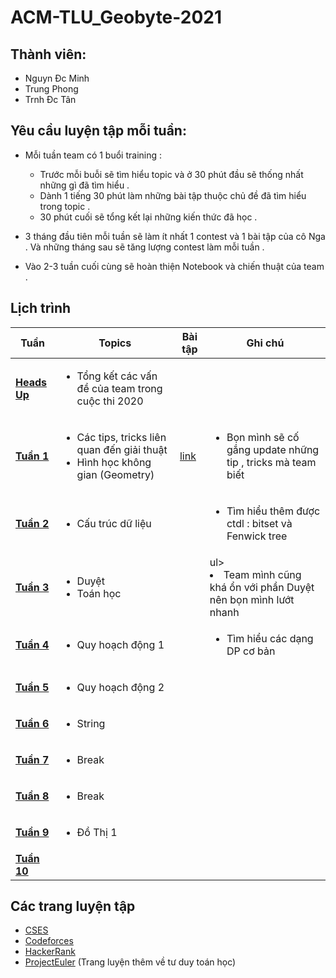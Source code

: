 # ACM-TLU_Geobyte-2021
## Thành viên:
- Nguyn Đc Minh
- Trung Phong
- Trnh Đc Tân

## Yêu cầu luyện tập mỗi tuần:
- Mỗi tuần team có 1 buổi training : </br>

    * Trước mỗi buỗi sẽ tìm hiểu topic và ở 30 phút đầu sẽ thống nhất những gì đã tìm hiểu .  
    * Dành 1 tiếng 30 phút làm những bài tập thuộc chủ đề đã tìm hiểu trong topic .
    * 30 phút cuối sẽ tổng kết lại những kiến thức đã học .
- 3 tháng đầu tiên mỗi tuần sẽ làm ít nhất 1 contest và 1 bài tập của cô Nga  . Và những tháng sau sẽ tăng lượng contest làm mỗi tuần .
- Vào 2-3 tuần cuối cùng sẽ hoàn thiện Notebook và chiến thuật của team .
## Lịch trình
|Tuần|Topics| Bài tập |Ghi chú|
| --- | --- |  ---|  --- |
|[**Heads Up**](https://github.com/Drake1st/ACM-OLP-2021-TLU)| <ul><li>Tổng kết các vấn đề của team trong cuộc thi 2020 </li> |||
|[**Tuần 1**](https://github.com/M1st-tlu/ACM-2021-TLU_Geobyte/tree/main/Tu%E1%BA%A7n%201)|<ul><li> Các tips, tricks liên quan đến giải thuật</li><li> Hình học không gian (Geometry) </li> |[link](https://github.com/M1st-tlu/ACM-2021-TLU_Geobyte/tree/main/Tu%E1%BA%A7n%201/B%C3%A0i%20t%E1%BA%ADp)|<ul><li> Bọn mình sẽ cố gắng update những tip , tricks mà team biết </li>|
|[**Tuần 2**](https://github.com/M1st-tlu/ACM-2021-TLU_Geobyte/tree/main/Tu%E1%BA%A7n%202)|<ul><li> Cấu trúc dữ liệu</li>||<ul><li> Tìm hiểu thêm được ctdl : bitset và Fenwick tree </li>|
|[**Tuần 3**](https://github.com/M1st-tlu/ACM-2021-TLU_Geobyte/tree/main/Tu%E1%BA%A7n%203)|<ul><li> Duyệt</li><li>Toán học ||ul><li> Team mình cũng khá ổn với phần Duyệt nên bọn mình lướt nhanh </li>|
|[**Tuần 4**](https://github.com/M1st-tlu/ACM-2021-TLU_Geobyte/tree/main/Tu%E1%BA%A7n%204)|<ul><li> Quy hoạch động 1</li>||<ul><li> Tìm hiểu các dạng DP cơ bản|
|[**Tuần 5**](https://github.com/M1st-tlu/ACM-2021-TLU_Geobyte/tree/main/Tu%E1%BA%A7n%205)|<ul><li> Quy hoạch động 2</li>|||
|[**Tuần 6**](https://github.com/M1st-tlu/ACM-2021-TLU_Geobyte/tree/main/Tu%E1%BA%A7n%206)|<ul><li> String</li>|||
|[**Tuần 7**](https://github.com/M1st-tlu/ACM-2021-TLU_Geobyte/tree/main/Tu%E1%BA%A7n%207)|<ul><li> Break </li>|||
|[**Tuần 8**](https://github.com/M1st-tlu/ACM-2021-TLU_Geobyte/tree/main/Tu%E1%BA%A7n%208)|<ul><li> Break</li>|||
|[**Tuần 9**](https://github.com/M1st-tlu/ACM-2021-TLU_Geobyte/tree/main/Tu%E1%BA%A7n%209)|<ul><li> Đồ Thị 1</li>|||
|[**Tuần 10**](https://github.com/Drake1st/ACM-OLP-2021-TLU)||||


## Các trang luyện tập
   - [CSES](https://cses.fi/problemset/)
   - [Codeforces](https://codeforces.com/)
   - [HackerRank](https://www.hackerrank.com/)
   - [ProjectEuler](https://projecteuler.net/) (Trang luyện thêm về tư duy toán học)

